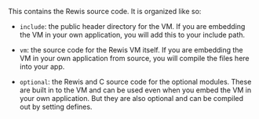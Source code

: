 This contains the Rewis source code. It is organized like so:

*   `include`: the public header directory for the VM. If you are embedding the
    VM in your own application, you will add this to your include path.

*   `vm`: the source code for the Rewis VM itself. If you are embedding the VM in
    your own application from source, you will compile the files here into your
    app.

*   `optional`: the Rewis and C source code for the optional modules. These are
    built in to the VM and can be used even when you embed the VM in your own
    application. But they are also optional and can be compiled out by setting
    defines.
